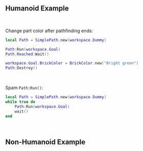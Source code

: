 ## Humanoid Example

<br>

Change part color after pathfinding ends:
```lua
local Path = SimplePath.new(workspace.Dummy)

Path:Run(workspace.Goal)
Path.Reached:Wait()

workspace.Goal.BrickColor = BrickColor.new("Bright green")
Path:Destroy()
```

<br>

Spam `Path:Run()`:
```lua
local Path = SimplePath.new(workspace.Dummy)
while true do
	Path:Run(workspace.Goal)
	wait()
end
```

<br>

## Non-Humanoid Example

<br>

